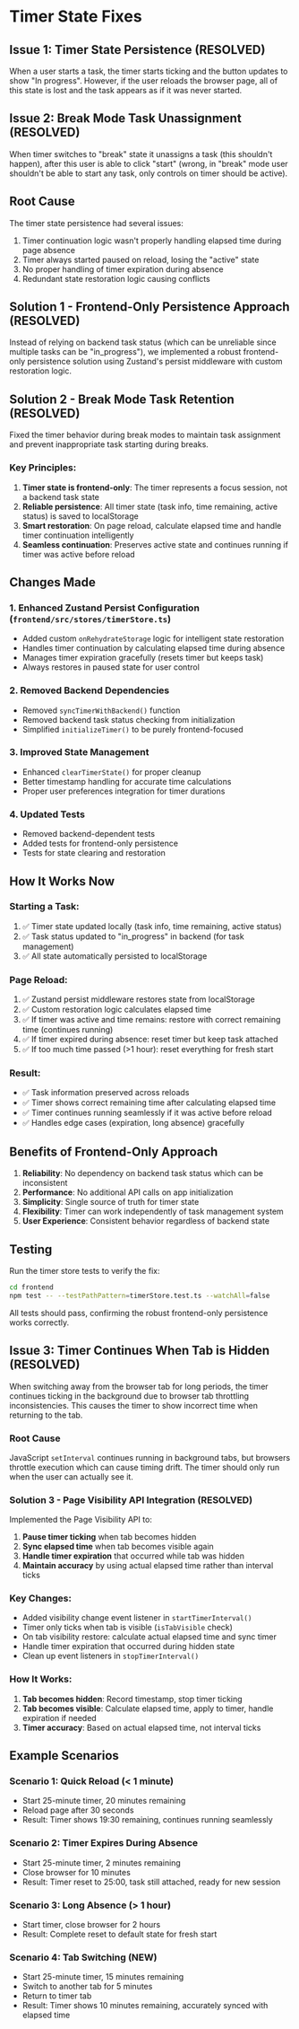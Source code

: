 # Timer State Fixes

## Issue 1: Timer State Persistence (RESOLVED)

When a user starts a task, the timer starts ticking and the button updates to show "In progress". However, if the user reloads the browser page, all of this state is lost and the task appears as if it was never started.

## Issue 2: Break Mode Task Unassignment (RESOLVED)

When timer switches to "break" state it unassigns a task (this shouldn't happen), after this user is able to click "start" (wrong, in "break" mode user shouldn't be able to start any task, only controls on timer should be active).

## Root Cause

The timer state persistence had several issues:

1. Timer continuation logic wasn't properly handling elapsed time during page absence
2. Timer always started paused on reload, losing the "active" state
3. No proper handling of timer expiration during absence
4. Redundant state restoration logic causing conflicts

## Solution 1 - Frontend-Only Persistence Approach (RESOLVED)

Instead of relying on backend task status (which can be unreliable since multiple tasks can be "in_progress"), we implemented a robust frontend-only persistence solution using Zustand's persist middleware with custom restoration logic.

## Solution 2 - Break Mode Task Retention (RESOLVED)

Fixed the timer behavior during break modes to maintain task assignment and prevent inappropriate task starting during breaks.

### Key Principles:

1. **Timer state is frontend-only**: The timer represents a focus session, not a backend task state
2. **Reliable persistence**: All timer state (task info, time remaining, active status) is saved to localStorage
3. **Smart restoration**: On page reload, calculate elapsed time and handle timer continuation intelligently
4. **Seamless continuation**: Preserves active state and continues running if timer was active before reload

## Changes Made

### 1. Enhanced Zustand Persist Configuration (`frontend/src/stores/timerStore.ts`)

- Added custom `onRehydrateStorage` logic for intelligent state restoration
- Handles timer continuation by calculating elapsed time during absence
- Manages timer expiration gracefully (resets timer but keeps task)
- Always restores in paused state for user control

### 2. Removed Backend Dependencies

- Removed `syncTimerWithBackend()` function
- Removed backend task status checking from initialization
- Simplified `initializeTimer()` to be purely frontend-focused

### 3. Improved State Management

- Enhanced `clearTimerState()` for proper cleanup
- Better timestamp handling for accurate time calculations
- Proper user preferences integration for timer durations

### 4. Updated Tests

- Removed backend-dependent tests
- Added tests for frontend-only persistence
- Tests for state clearing and restoration

## How It Works Now

### Starting a Task:

1. ✅ Timer state updated locally (task info, time remaining, active status)
2. ✅ Task status updated to "in_progress" in backend (for task management)
3. ✅ All state automatically persisted to localStorage

### Page Reload:

1. ✅ Zustand persist middleware restores state from localStorage
2. ✅ Custom restoration logic calculates elapsed time
3. ✅ If timer was active and time remains: restore with correct remaining time (continues running)
4. ✅ If timer expired during absence: reset timer but keep task attached
5. ✅ If too much time passed (>1 hour): reset everything for fresh start

### Result:

- ✅ Task information preserved across reloads
- ✅ Timer shows correct remaining time after calculating elapsed time
- ✅ Timer continues running seamlessly if it was active before reload
- ✅ Handles edge cases (expiration, long absence) gracefully

## Benefits of Frontend-Only Approach

1. **Reliability**: No dependency on backend task status which can be inconsistent
2. **Performance**: No additional API calls on app initialization
3. **Simplicity**: Single source of truth for timer state
4. **Flexibility**: Timer can work independently of task management system
5. **User Experience**: Consistent behavior regardless of backend state

## Testing

Run the timer store tests to verify the fix:

```bash
cd frontend
npm test -- --testPathPattern=timerStore.test.ts --watchAll=false
```

All tests should pass, confirming the robust frontend-only persistence works correctly.

## Issue 3: Timer Continues When Tab is Hidden (RESOLVED)

When switching away from the browser tab for long periods, the timer continues ticking in the background due to browser tab throttling inconsistencies. This causes the timer to show incorrect time when returning to the tab.

### Root Cause

JavaScript `setInterval` continues running in background tabs, but browsers throttle execution which can cause timing drift. The timer should only run when the user can actually see it.

### Solution 3 - Page Visibility API Integration (RESOLVED)

Implemented the Page Visibility API to:

1. **Pause timer ticking** when tab becomes hidden
2. **Sync elapsed time** when tab becomes visible again
3. **Handle timer expiration** that occurred while tab was hidden
4. **Maintain accuracy** by using actual elapsed time rather than interval ticks

### Key Changes:

- Added visibility change event listener in `startTimerInterval()`
- Timer only ticks when tab is visible (`isTabVisible` check)
- On tab visibility restore: calculate actual elapsed time and sync timer
- Handle timer expiration that occurred during hidden state
- Clean up event listeners in `stopTimerInterval()`

### How It Works:

1. **Tab becomes hidden**: Record timestamp, stop timer ticking
2. **Tab becomes visible**: Calculate elapsed time, apply to timer, handle expiration if needed
3. **Timer accuracy**: Based on actual elapsed time, not interval ticks

## Example Scenarios

### Scenario 1: Quick Reload (< 1 minute)

- Start 25-minute timer, 20 minutes remaining
- Reload page after 30 seconds
- Result: Timer shows 19:30 remaining, continues running seamlessly

### Scenario 2: Timer Expires During Absence

- Start 25-minute timer, 2 minutes remaining
- Close browser for 10 minutes
- Result: Timer reset to 25:00, task still attached, ready for new session

### Scenario 3: Long Absence (> 1 hour)

- Start timer, close browser for 2 hours
- Result: Complete reset to default state for fresh start

### Scenario 4: Tab Switching (NEW)

- Start 25-minute timer, 15 minutes remaining
- Switch to another tab for 5 minutes
- Return to timer tab
- Result: Timer shows 10 minutes remaining, accurately synced with elapsed time
